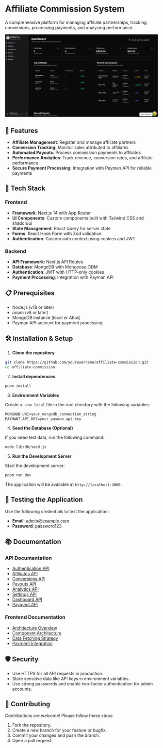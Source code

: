 # Affiliate Commission System

A comprehensive platform for managing affiliate partnerships, tracking conversions, processing payments, and analyzing performance.

![Affiliate Commission System](./public/image.png)

## 🌟 Features

- **Affiliate Management**: Register and manage affiliate partners
- **Conversion Tracking**: Monitor sales attributed to affiliates
- **Automated Payouts**: Process commission payments to affiliates
- **Performance Analytics**: Track revenue, conversion rates, and affiliate performance
- **Secure Payment Processing**: Integration with Payman API for reliable payments

## 🚀 Tech Stack

### Frontend
- **Framework**: Next.js 14 with App Router
- **UI Components**: Custom components built with Tailwind CSS and shadcn/ui
- **State Management**: React Query for server state
- **Forms**: React Hook Form with Zod validation
- **Authentication**: Custom auth context using cookies and JWT

### Backend
- **API Framework**: Next.js API Routes
- **Database**: MongoDB with Mongoose ODM
- **Authentication**: JWT with HTTP-only cookies
- **Payment Processing**: Integration with Payman API

## 📋 Prerequisites

- Node.js (v18 or later)
- pnpm (v8 or later)
- MongoDB instance (local or Atlas)
- Payman API account for payment processing

## 🛠️ Installation & Setup

1. **Clone the repository**

```bash
git clone https://github.com/yourusername/affiliate-commission.git
cd affiliate-commission
```

2. **Install dependencies**

```bash
pnpm install
```

3. **Environment Variables**

Create a `.env.local` file in the root directory with the following variables:

```env
MONGODB_URI=your_mongodb_connection_string
PAYMANT_API_KEY=your_payman_api_key
```

4. **Seed the Database (Optional)**

If you need test data, run the following command:

```bash
node lib/db/seed.js
```

5. **Run the Development Server**

Start the development server:

```bash
pnpm run dev
```

The application will be available at `http://localhost:3000`.

## 🧪 Testing the Application

Use the following credentials to test the application:

- **Email**: admin@example.com
- **Password**: password123

## 📚 Documentation

### API Documentation

- [Authentication API](docs/api-docs/auth-api.md)
- [Affiliates API](docs/api-docs/affiliates-api.md)
- [Conversions API](docs/api-docs/conversions-api.md)
- [Payouts API](docs/api-docs/payouts-api.md)
- [Analytics API](docs/api-docs/analytics-api.md)
- [Settings API](docs/api-docs/settings-api.md)
- [Dashboard API](docs/api-docs/dashboard-api.md)
- [Payment API](docs/api-docs/payment-api.md)

### Frontend Documentation

- [Architecture Overview](docs/frontend-docs/architecture.md)
- [Component Architecture](docs/frontend-docs/components.md)
- [Data Fetching Strategy](docs/frontend-docs/data-fetching.md)
- [Payment Integration](docs/frontend-docs/payment-integration.md)



## 🛡️ Security

- Use HTTPS for all API requests in production.
- Store sensitive data like API keys in environment variables.
- Use strong passwords and enable two-factor authentication for admin accounts.

## 🤝 Contributing

Contributions are welcome! Please follow these steps:

1. Fork the repository.
2. Create a new branch for your feature or bugfix.
3. Commit your changes and push the branch.
4. Open a pull request.


